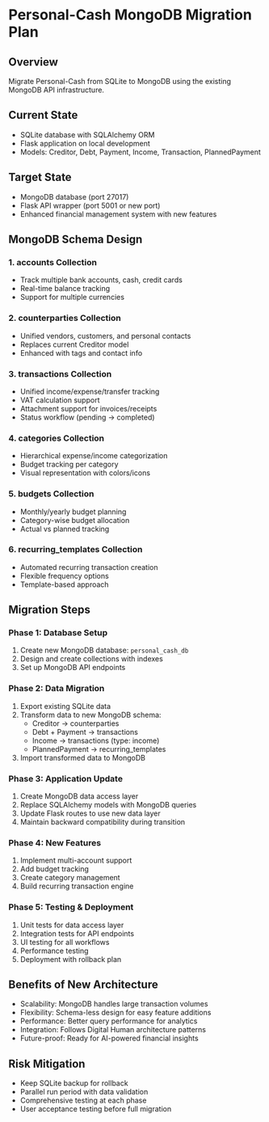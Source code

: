 # Personal-Cash MongoDB Migration Plan

## Overview
Migrate Personal-Cash from SQLite to MongoDB using the existing MongoDB API infrastructure.

## Current State
- SQLite database with SQLAlchemy ORM
- Flask application on local development
- Models: Creditor, Debt, Payment, Income, Transaction, PlannedPayment

## Target State
- MongoDB database (port 27017)
- Flask API wrapper (port 5001 or new port)
- Enhanced financial management system with new features

## MongoDB Schema Design

### 1. accounts Collection
- Track multiple bank accounts, cash, credit cards
- Real-time balance tracking
- Support for multiple currencies

### 2. counterparties Collection
- Unified vendors, customers, and personal contacts
- Replaces current Creditor model
- Enhanced with tags and contact info

### 3. transactions Collection
- Unified income/expense/transfer tracking
- VAT calculation support
- Attachment support for invoices/receipts
- Status workflow (pending → completed)

### 4. categories Collection
- Hierarchical expense/income categorization
- Budget tracking per category
- Visual representation with colors/icons

### 5. budgets Collection
- Monthly/yearly budget planning
- Category-wise budget allocation
- Actual vs planned tracking

### 6. recurring_templates Collection
- Automated recurring transaction creation
- Flexible frequency options
- Template-based approach

## Migration Steps

### Phase 1: Database Setup
1. Create new MongoDB database: `personal_cash_db`
2. Design and create collections with indexes
3. Set up MongoDB API endpoints

### Phase 2: Data Migration
1. Export existing SQLite data
2. Transform data to new MongoDB schema:
   - Creditor → counterparties
   - Debt + Payment → transactions
   - Income → transactions (type: income)
   - PlannedPayment → recurring_templates
3. Import transformed data to MongoDB

### Phase 3: Application Update
1. Create MongoDB data access layer
2. Replace SQLAlchemy models with MongoDB queries
3. Update Flask routes to use new data layer
4. Maintain backward compatibility during transition

### Phase 4: New Features
1. Implement multi-account support
2. Add budget tracking
3. Create category management
4. Build recurring transaction engine

### Phase 5: Testing & Deployment
1. Unit tests for data access layer
2. Integration tests for API endpoints
3. UI testing for all workflows
4. Performance testing
5. Deployment with rollback plan

## Benefits of New Architecture
- Scalability: MongoDB handles large transaction volumes
- Flexibility: Schema-less design for easy feature additions
- Performance: Better query performance for analytics
- Integration: Follows Digital Human architecture patterns
- Future-proof: Ready for AI-powered financial insights

## Risk Mitigation
- Keep SQLite backup for rollback
- Parallel run period with data validation
- Comprehensive testing at each phase
- User acceptance testing before full migration